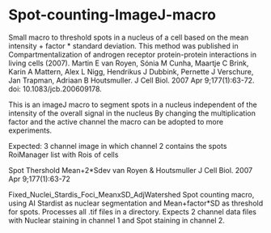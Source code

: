 # Spot-counting-ImageJ-macro

Small macro to threshold spots in a nucleus of a cell based on the mean intensity + factor * standard deviation. This method was published in 
Compartmentalization of androgen receptor protein-protein interactions in living cells (2007). Martin E van Royen, Sónia M Cunha, Maartje C Brink, Karin A Mattern, Alex L Nigg, Hendrikus J Dubbink, Pernette J Verschure, Jan Trapman, Adriaan B Houtsmuller.  J Cell Biol. 2007 Apr 9;177(1):63-72. doi: 10.1083/jcb.200609178.

This is an imageJ macro to segment spots in a nucleus independent of the intensity of the overall signal in the nucleus
By changing the multiplication factor and the active channel the macro can be adopted to more experiments.

Expected: 
		3 channel image in which channel 2 contains the spots 
		RoiManager list with Rois of cells

 Spot Thershold Mean+2*Sdev 
 van Royen & Houtsmuller  J Cell Biol. 2007 Apr 9;177(1):63-72
 
 Fixed_Nuclei_Stardis_Foci_MeanxSD_AdjWatershed
 Spot counting macro, using AI Stardist as nuclear segmentation and Mean+factor*SD as threshold for spots. Processes all .tif files in a directory. Expects 2 channel data files with Nuclear staining in channel 1 and Spot staining in channel 2.
